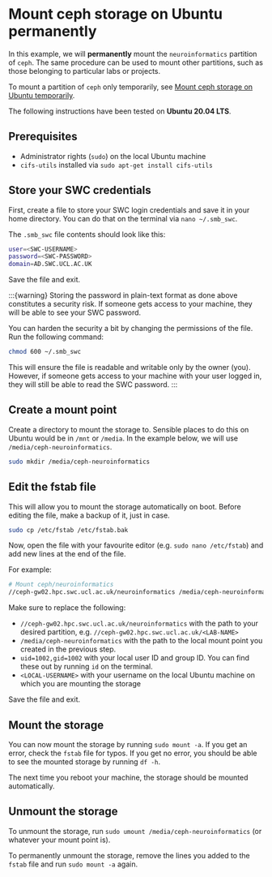 # Mount ceph storage on Ubuntu permanently
In this example, we will **permanently** mount the `neuroinformatics` partition of `ceph`. The same procedure can be used to mount other partitions, such as those belonging to particular labs or projects.

To mount a partition of `ceph` only temporarily, see [Mount ceph storage on Ubuntu temporarily](Mount-ceph-ubuntu-temp.md).


The following instructions have been tested on **Ubuntu 20.04 LTS**.

## Prerequisites
- Administrator rights (`sudo`) on the local Ubuntu machine
- `cifs-utils` installed via `sudo apt-get install cifs-utils`

## Store your SWC credentials
First, create a file to store your SWC login credentials and save it in your home directory.
You can do that on the terminal via `nano ~/.smb_swc`.

The ``.smb_swc`` file contents should look like this:
```bash
user=<SWC-USERNAME>
password=<SWC-PASSWORD>
domain=AD.SWC.UCL.AC.UK
```
Save the file and exit.

:::{warning}
Storing the password in plain-text format as done above constitutes a security risk.
If someone gets access to your machine, they will be able to see your SWC password.

You can harden the security a bit by changing the permissions of the file. Run the following command:

```bash
chmod 600 ~/.smb_swc
```
This will ensure the file is readable and writable only by the owner (you).
However, if someone gets access to your machine with your user logged in, they will still be able to read the SWC password.
:::

## Create a mount point
Create a directory to mount the storage to. Sensible places to do this on Ubuntu would be in `/mnt` or `/media`. In the example below, we will use `/media/ceph-neuroinformatics`.

```bash
sudo mkdir /media/ceph-neuroinformatics
```

## Edit the fstab file
This will allow you to mount the storage automatically on boot. Before editing the file, make a backup of it, just in case.
```bash
sudo cp /etc/fstab /etc/fstab.bak
```
Now, open the file with your favourite editor (e.g. `sudo nano /etc/fstab`) and add new lines at the end of the file.

For example:
```bash
# Mount ceph/neuroinformatics
//ceph-gw02.hpc.swc.ucl.ac.uk/neuroinformatics /media/ceph-neuroinformatics cifs uid=1002,gid=1002,credentials=/home/<LOCAL-USERNAME>/.smb_swc 0 0
```
Make sure to replace the following:
- `//ceph-gw02.hpc.swc.ucl.ac.uk/neuroinformatics` with the path to your desired partition, e.g. `//ceph-gw02.hpc.swc.ucl.ac.uk/<LAB-NAME>`
- `/media/ceph-neuroinformatics` with the path to the local mount point you created in the previous step.
- `uid=1002,gid=1002` with your local user ID and group ID. You can find these out by running `id` on the terminal.
- `<LOCAL-USERNAME>` with your username on the local Ubuntu machine on which you are mounting the storage

Save the file and exit.

## Mount the storage
You can now mount the storage by running `sudo mount -a`. If you get an error, check the `fstab` file for typos. If you get no error, you should be able to see the mounted storage by running `df -h`.

The next time you reboot your machine, the storage should be mounted automatically.

## Unmount the storage
To unmount the storage, run `sudo umount /media/ceph-neuroinformatics` (or whatever your mount point is).

To permanently unmount the storage, remove the lines you added to the `fstab` file and run `sudo mount -a` again.
